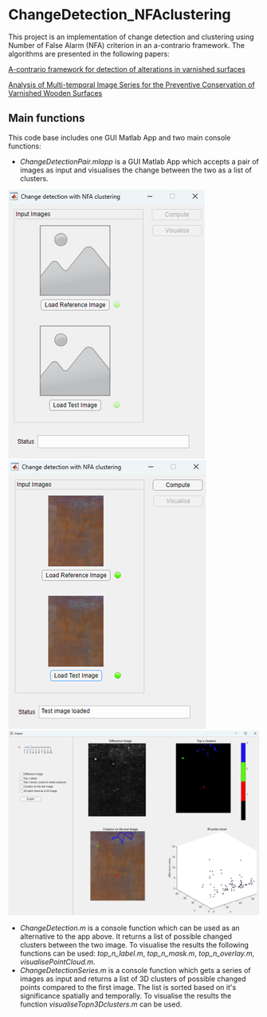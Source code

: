 # ChangeDetection_NFAclustering
This project is an implementation of change detection and clustering using Number of False Alarm (NFA) criterion in an a-contrario framework. The algorithms are presented in the following papers:

[A-contrario framework for detection of alterations in varnished surfaces](https://www.sciencedirect.com/science/article/pii/S1047320321002352)

[Analysis of Multi-temporal Image Series for the Preventive Conservation of Varnished Wooden Surfaces](https://link.springer.com/chapter/10.1007/978-3-030-90439-5_14)

## Main functions
This code base includes one GUI Matlab App and two main console functions:
- *ChangeDetectionPair.mlapp* is a GUI Matlab App which accepts a pair of images as input and visualises the change between the two as a list of clusters. 

![main page](./Readme/1.png)
![inputs loaded](./Readme/2.png)
![results](./Readme/3.png)

- *ChangeDetection.m* is a console function which can be used as an alternative to the app above. It returns a list of possible changed clusters between the two image. To visualise the results the following functions can be used: *top_n_label.m*, *top_n_mask.m*, *top_n_overlay.m*, *visualisePointCloud.m*.
- *ChangeDetectionSeries.m* is a console function which gets a series of images as input and returns a list of 3D clusters of possible changed points compared to the first image. The list is sorted based on it's significance spatially and temporally. To visualise the results the function *visualiseTopn3Dclusters.m* can be used.

